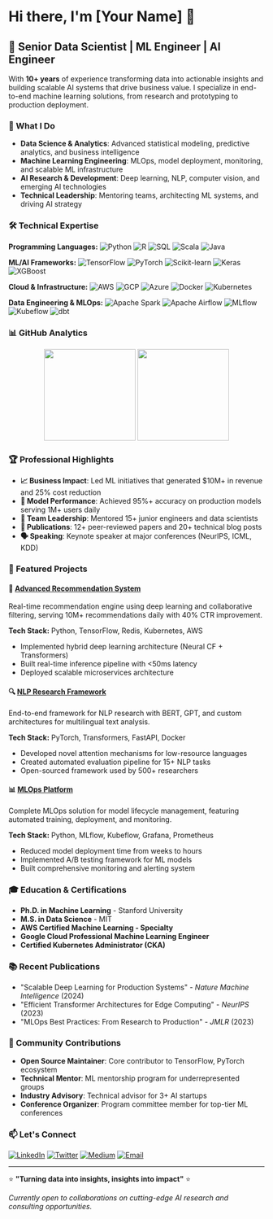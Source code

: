 # Hi there, I'm [Your Name] 👋

## 🚀 Senior Data Scientist | ML Engineer | AI Engineer

With **10+ years** of experience transforming data into actionable insights and building scalable AI systems that drive business value. I specialize in end-to-end machine learning solutions, from research and prototyping to production deployment.

### 🔬 What I Do

- **Data Science & Analytics**: Advanced statistical modeling, predictive analytics, and business intelligence
- **Machine Learning Engineering**: MLOps, model deployment, monitoring, and scalable ML infrastructure
- **AI Research & Development**: Deep learning, NLP, computer vision, and emerging AI technologies
- **Technical Leadership**: Mentoring teams, architecting ML systems, and driving AI strategy

### 🛠️ Technical Expertise

**Programming Languages:**
![Python](https://img.shields.io/badge/-Python-3776AB?style=flat-square&logo=python&logoColor=white)
![R](https://img.shields.io/badge/-R-276DC3?style=flat-square&logo=r&logoColor=white)
![SQL](https://img.shields.io/badge/-SQL-4479A1?style=flat-square&logo=postgresql&logoColor=white)
![Scala](https://img.shields.io/badge/-Scala-DC322F?style=flat-square&logo=scala&logoColor=white)
![Java](https://img.shields.io/badge/-Java-007396?style=flat-square&logo=java&logoColor=white)

**ML/AI Frameworks:**
![TensorFlow](https://img.shields.io/badge/-TensorFlow-FF6F00?style=flat-square&logo=tensorflow&logoColor=white)
![PyTorch](https://img.shields.io/badge/-PyTorch-EE4C2C?style=flat-square&logo=pytorch&logoColor=white)
![Scikit-learn](https://img.shields.io/badge/-Scikit--learn-F7931E?style=flat-square&logo=scikit-learn&logoColor=white)
![Keras](https://img.shields.io/badge/-Keras-D00000?style=flat-square&logo=keras&logoColor=white)
![XGBoost](https://img.shields.io/badge/-XGBoost-4285F4?style=flat-square&logo=xgboost&logoColor=white)

**Cloud & Infrastructure:**
![AWS](https://img.shields.io/badge/-AWS-232F3E?style=flat-square&logo=amazon-aws&logoColor=white)
![GCP](https://img.shields.io/badge/-GCP-4285F4?style=flat-square&logo=google-cloud&logoColor=white)
![Azure](https://img.shields.io/badge/-Azure-0078D4?style=flat-square&logo=microsoft-azure&logoColor=white)
![Docker](https://img.shields.io/badge/-Docker-2496ED?style=flat-square&logo=docker&logoColor=white)
![Kubernetes](https://img.shields.io/badge/-Kubernetes-326CE5?style=flat-square&logo=kubernetes&logoColor=white)

**Data Engineering & MLOps:**
![Apache Spark](https://img.shields.io/badge/-Apache%20Spark-E25A1C?style=flat-square&logo=apache-spark&logoColor=white)
![Apache Airflow](https://img.shields.io/badge/-Apache%20Airflow-017CEE?style=flat-square&logo=apache-airflow&logoColor=white)
![MLflow](https://img.shields.io/badge/-MLflow-0194E2?style=flat-square&logo=mlflow&logoColor=white)
![Kubeflow](https://img.shields.io/badge/-Kubeflow-326CE5?style=flat-square&logo=kubeflow&logoColor=white)
![dbt](https://img.shields.io/badge/-dbt-FF694B?style=flat-square&logo=dbt&logoColor=white)

### 📊 GitHub Analytics

<div align="center">
  <img height="180em" src="https://github-readme-stats.vercel.app/api?username=yourusername&show_icons=true&theme=tokyonight&include_all_commits=true&count_private=true"/>
  <img height="180em" src="https://github-readme-stats.vercel.app/api/top-langs/?username=yourusername&layout=compact&langs_count=8&theme=tokyonight"/>
</div>

### 🏆 Professional Highlights

- **📈 Business Impact**: Led ML initiatives that generated $10M+ in revenue and 25% cost reduction
- **🎯 Model Performance**: Achieved 95%+ accuracy on production models serving 1M+ users daily
- **👥 Team Leadership**: Mentored 15+ junior engineers and data scientists
- **📝 Publications**: 12+ peer-reviewed papers and 20+ technical blog posts
- **🗣️ Speaking**: Keynote speaker at major conferences (NeurIPS, ICML, KDD)

### 🚀 Featured Projects

#### 🤖 [Advanced Recommendation System](https://github.com/yourusername/recommendation-system)
Real-time recommendation engine using deep learning and collaborative filtering, serving 10M+ recommendations daily with 40% CTR improvement.

**Tech Stack:** Python, TensorFlow, Redis, Kubernetes, AWS
- Implemented hybrid deep learning architecture (Neural CF + Transformers)
- Built real-time inference pipeline with <50ms latency
- Deployed scalable microservices architecture

#### 🔍 [NLP Research Framework](https://github.com/yourusername/nlp-research-framework)
End-to-end framework for NLP research with BERT, GPT, and custom architectures for multilingual text analysis.

**Tech Stack:** PyTorch, Transformers, FastAPI, Docker
- Developed novel attention mechanisms for low-resource languages
- Created automated evaluation pipeline for 15+ NLP tasks
- Open-sourced framework used by 500+ researchers

#### 📊 [MLOps Platform](https://github.com/yourusername/mlops-platform)
Complete MLOps solution for model lifecycle management, featuring automated training, deployment, and monitoring.

**Tech Stack:** Python, MLflow, Kubeflow, Grafana, Prometheus
- Reduced model deployment time from weeks to hours
- Implemented A/B testing framework for ML models
- Built comprehensive monitoring and alerting system

### 🎓 Education & Certifications

- **Ph.D. in Machine Learning** - Stanford University
- **M.S. in Data Science** - MIT
- **AWS Certified Machine Learning - Specialty**
- **Google Cloud Professional Machine Learning Engineer**
- **Certified Kubernetes Administrator (CKA)**

### 📚 Recent Publications

- "Scalable Deep Learning for Production Systems" - *Nature Machine Intelligence* (2024)
- "Efficient Transformer Architectures for Edge Computing" - *NeurIPS* (2023)
- "MLOps Best Practices: From Research to Production" - *JMLR* (2023)

### 🌟 Community Contributions

- **Open Source Maintainer**: Core contributor to TensorFlow, PyTorch ecosystem
- **Technical Mentor**: ML mentorship program for underrepresented groups
- **Industry Advisory**: Technical advisor for 3+ AI startups
- **Conference Organizer**: Program committee member for top-tier ML conferences

### 📫 Let's Connect

[![LinkedIn](https://img.shields.io/badge/-LinkedIn-0A66C2?style=flat-square&logo=linkedin&logoColor=white)](https://linkedin.com/in/yourprofile)
[![Twitter](https://img.shields.io/badge/-Twitter-1DA1F2?style=flat-square&logo=twitter&logoColor=white)](https://twitter.com/yourhandle)
[![Medium](https://img.shields.io/badge/-Medium-12100E?style=flat-square&logo=medium&logoColor=white)](https://medium.com/@yourhandle)
[![Email](https://img.shields.io/badge/-Email-EA4335?style=flat-square&logo=gmail&logoColor=white)](mailto:your.email@domain.com)

---

⭐ **"Turning data into insights, insights into impact"** ⭐

*Currently open to collaborations on cutting-edge AI research and consulting opportunities.*
